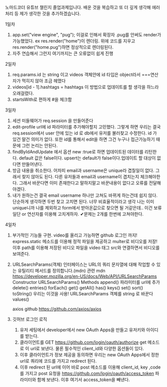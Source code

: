 노마드코더 유튜브 챌린지 졸업과제입니다. 배운 것을 복습하고 또 더 깊게 생각해 에러처리 등 제가 생각한 것을 추가하겠습니다.

1일차

1. app.set("view engine", "pug"); 이걸로 인해서 확장자 .pug를 안써도 render가 가능했었다.
   ex res.render("home")이 렌더링. 위에 코드를 지우고 res.render("home.pug")하면 정상적으로 렌더링된다.
2. 자주 연습해서 그런지 여기까지는 큰 오류없이 쉽게 진행

2일차

1. req.params.id 는 string 이고 videos 객체안에 id 타입은 object라서 ===연산자가 먹히지 않아 조금 헤맸다
2. videos[id - 1].hashtags = hashtags 이 방법으로 업데이트를 할 생각을 하느라 오래걸렸다.
3. startsWith로 편하게 #을 체크함

3일차

1. 세션 미들웨어가 req.session 을 만들어준다
2. edit-profile url에 id 파라미터를 추가해야할지 고민했다. 그렇게 하면 우리는 결국 req.session에서 user 안에 있는 id 로 db에서 유저를 불러찾고 수정한다.
   id 가 있건 말건 의미가 없다. 또한 id를 통해서 edit을 하면 그건 누구나 접근가능하기 때문에 그런 논리는 안된다.
3. findByIdAndUpdate 에서 옵션 new :true로 하면 업데이트된 데이터를 리턴한다. default 값은 false이다. upsert는 default가 false이다.업데이트 할 대상이 없다면 만들어낸다.
4. 방금 내용을 취소한다. 어차피 email과 username은 unique라 겹칠일이 없다. 그래서 찾지 않아도 된다. 다른 유저들과
   email과 username이 겹치는지 체크해야한다. 그래서 바꾼다면 이미 존재한다고 말하지말고 바꾼내용이 없다고 오류를 전달해야겠다.
5. 내가 원하는건 결국 email username 하나만 고쳐도 바뀌게 하는건데 쉽지 않다. 단순하게 생각하면 두번 찾고 고치면 된다. 너무 비효율적이라고 생각
   나는 이미 unique니까 나를 제외하고 form에서 받아온값으로 찾으면 될 거같은데.. 이건 보류 일단 or 연산자를 이용해 고치게하자.
   ✔문제는 2개를 한번에 고쳐야한다.

4일차

1. 부가적인 기능들 구현. video를 올리고 가능하면 github 로그인 까지!
   express.static 메소드를 이용해 정적 파일을 제공하고 multer로 비디오를 저장! 이후 path를 이용해 저장된 비디오 파일을 video 태그 src와 연결하면서 비디오를 보여준다.

2. URLSearchParams(객체) 인터페이스는 URL의 쿼리 문자열에 대해 작업할 수 있는 유틸리티 메서드를 정의합니다.(mdn)
   관련 mdn https://developer.mozilla.org/en-US/docs/Web/API/URLSearchParams
   Constructor URLSearchParams()
   Methods
   append() 파라미터를 url에 추가
   delete()
   entries()
   forEach()
   get()
   getAll()
   has()
   keys()
   set()
   sort()
   toString() 우리는 이것을 사용! URLSearchParams 객체를 string 로 바꾼다
   values()

   axios github https://github.com/axios/axios

3. 깃허브 로그인 로직
   1. 유저 세팅에서 developer에서 new OAuth Apps을 만들고 유저키와 아이디를 받는다.
   2. 클라이언트를 GET https://github.com/login/oauth/authorize get 메소드로 이 url로 보낸다. 물론 필수적인 client_id와 다양한 옵션들이 있다.
   3. 이후 클라이언트가 정보 제공을 동의하면 우리는 new OAuth Apps에서 정한 url로 쿼리에 코드를 가지고 redirect 된다.
   4. 이후 redirect 된 url에 이어 바로 post 메소드를 이용해 client_id, key ,code를 가지고 post 요청을 https://github.com/login/oauth/access_token 파라미터와 함께 보낸다. 이후 여기서 access_token을 빼낸다.
